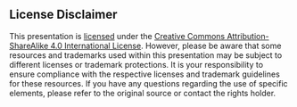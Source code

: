 ## License Disclaimer

This presentation is [licensed](./LICENCE) under the [Creative Commons Attribution-ShareAlike 4.0 International License](https://choosealicense.com/licenses/cc-by-sa-4.0/). However, please be aware that some resources and trademarks used within this presentation may be subject to different licenses or trademark protections. It is your responsibility to ensure compliance with the respective licenses and trademark guidelines for these resources. If you have any questions regarding the use of specific elements, please refer to the original source or contact the rights holder.
